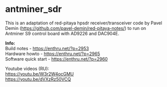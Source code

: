 # antminer_sdr

This is an adaptation of red-pitaya hpsdr receiver/transceiver code by Pavel Demin (https://github.com/pavel-demin/red-pitaya-notes/) to run on Antminer S9 control board with AD9226 and DAC904E.
<br />

**Info:**<br />
Build notes - https://enthru.net/?p=2953<br />
Hardware howto - https://enthru.net/?p=2965<br />
Software quick start - https://enthru.net/?p=2960<br />

Youtube videos (RU):<br />
https://youtu.be/W3r2W4ocGMU<br />
https://youtu.be/dVXzRz50VCQ
<br />

